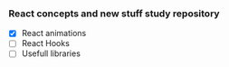 ### React concepts and new stuff study repository


- [X] React animations
- [ ] React Hooks
- [ ] Usefull libraries